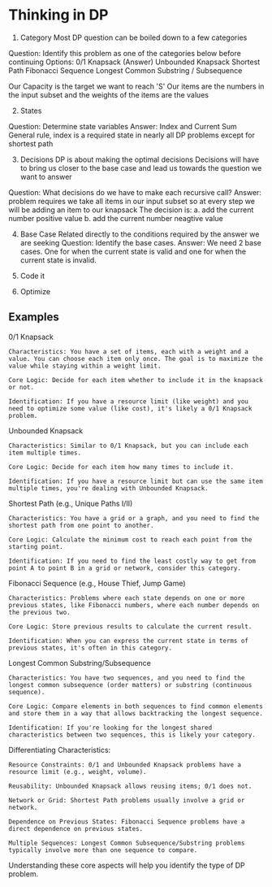 # Thinking in DP

1. Category
Most DP question can be boiled down to a few categories

Question: Identify this problem as one of the categories below before continuing
Options:
0/1 Knapsack (Answer)
Unbounded Knapsack
Shortest Path
Fibonacci Sequence
Longest Common Substring / Subsequence

Our Capacity is the target we want to reach 'S'
Our items are the numbers in the input subset and
the weights of the items are the values

2. States

Question: Determine state variables
Answer: Index and Current Sum
General rule, index is a required state in nearly all DP problems
except for shortest path

3. Decisions
DP is about making the optimal decisions
Decisions will have to bring us closer to the base case
and lead us towards the question we want to answer

Question: What decisions do we have to make each recursive call?
Answer: problem requires we take all items in our input subset
so at every step we will be adding an item to our knapsack
The decision is:
	a. add the current number positive value
	b. add the current number neagtive value

4. Base Case
Related directly to the conditions required by the answer we are seeking
Question: Identify the base cases.
Answer: We need 2 base cases. One for when the current state is valid and one for when the current state is invalid.

5. Code it
6. Optimize


## Examples
0/1 Knapsack

    Characteristics: You have a set of items, each with a weight and a value. You can choose each item only once. The goal is to maximize the value while staying within a weight limit.

    Core Logic: Decide for each item whether to include it in the knapsack or not.

    Identification: If you have a resource limit (like weight) and you need to optimize some value (like cost), it's likely a 0/1 Knapsack problem.

Unbounded Knapsack

    Characteristics: Similar to 0/1 Knapsack, but you can include each item multiple times.

    Core Logic: Decide for each item how many times to include it.

    Identification: If you have a resource limit but can use the same item multiple times, you're dealing with Unbounded Knapsack.

Shortest Path (e.g., Unique Paths I/II)

    Characteristics: You have a grid or a graph, and you need to find the shortest path from one point to another.

    Core Logic: Calculate the minimum cost to reach each point from the starting point.

    Identification: If you need to find the least costly way to get from point A to point B in a grid or network, consider this category.

Fibonacci Sequence (e.g., House Thief, Jump Game)

    Characteristics: Problems where each state depends on one or more previous states, like Fibonacci numbers, where each number depends on the previous two.

    Core Logic: Store previous results to calculate the current result.

    Identification: When you can express the current state in terms of previous states, it's often in this category.

Longest Common Substring/Subsequence

    Characteristics: You have two sequences, and you need to find the longest common subsequence (order matters) or substring (continuous sequence).

    Core Logic: Compare elements in both sequences to find common elements and store them in a way that allows backtracking the longest sequence.

    Identification: If you're looking for the longest shared characteristics between two sequences, this is likely your category.

Differentiating Characteristics:

    Resource Constraints: 0/1 and Unbounded Knapsack problems have a resource limit (e.g., weight, volume).

    Reusability: Unbounded Knapsack allows reusing items; 0/1 does not.

    Network or Grid: Shortest Path problems usually involve a grid or network.

    Dependence on Previous States: Fibonacci Sequence problems have a direct dependence on previous states.

    Multiple Sequences: Longest Common Subsequence/Substring problems typically involve more than one sequence to compare.

Understanding these core aspects will help you identify the type of DP problem.